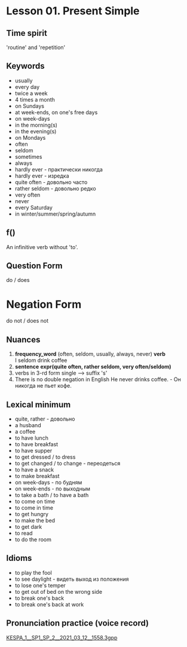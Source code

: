 # Lesson 01. Present Simple


## Time spirit

'routine' and 'repetition'


## Keywords

* usually
* every day
* twice a week
* 4 times a month
* on Sundays
* at week-ends, on one's free days
* on week-days
* in the morning(s)
* in the evening(s)
* on Mondays
* often
* seldom
* sometimes 
* always
* hardly ever - практически никогда
* hardly ever - изредка
* quite often - довольно часто
* rather seldom - довольно редко
* very often
* never
* every Saturday
* in winter/summer/spring/autumn


## f()

An infinitive verb without 'to'.


## Question Form

do / does


# Negation Form

do not / does not


## Nuances

1. __frequency_word__ (often, seldom, usually, always, never) __verb__  
    I seldom drink coffee
2. __sentence__ __expr(quite often, rather seldom, very often/seldom)__
3. verbs in 3-rd form single --> suffix 's'
4. There is no double negation in English
    He never drinks coffee. - Он никогда не пьет кофе.

   
## Lexical minimum

* quite, rather - довольно
* a husband
* a coffee
* to have lunch
* to have breakfast
* to have supper
* to get dressed / to dress
* to get changed / to change - переодеться
* to have a snack
* to make breakfast
* on week-days - по будням
* on week-ends - по выходным
* to take a bath / to have a bath
* to come on time
* to come in time
* to get hungry
* to make the bed
* to get dark
* to read
* to do the room


## Idioms

* to play the fool
* to see daylight - видеть выход из положения
* to lose one's temper
* to get out of bed on the wrong side
* to break one's back
* to break one's back at work


## Pronunciation practice (voice record)

[KESPA_1__SP1_SP_2__2021_03_12__1558.3gpp](https://mega.nz/file/0pk2VBYY#egUFf4tCcShGD9RPOh8c5V16IJwmHH_pbXkrX-hEltA)
